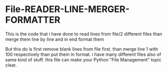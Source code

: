 # File-READER-LINE-MERGER-FORMATTER
This is the code that i have done to read lines from file/2 different files than merge them line by line and in end format them


But this do is first remove blank lines from file first.
than merge line 1 with 100 respectively than put them in format.
i have many different files also of same kind of stuff.
this file can make your Python "File Management" topic clear.
